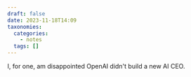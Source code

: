 ```yaml
---
draft: false
date: 2023-11-18T14:09
taxonomies:
  categories:
    - notes
  tags: []
---
```

I, for one, am disappointed OpenAI didn't build a new AI CEO.
